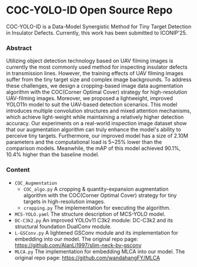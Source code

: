 # COC-YOLO-ID Open Source Repo

COC-YOLO-ID is a Data-Model Synergistic Method for Tiny Target Detection in Insulator Defects. Currently, this work has been submitted to ICONIP'25.

### Abstract
Utilizing object detection technology based on UAV filming images is currently the most commonly used method for inspecting insulator defects in transmission lines. However, the training effects of UAV filming images suffer from the tiny target size and complex image backgrounds. To address these challenges, we design a cropping-based image data augmentation algorithm with the COC(Corner Optimal Cover) strategy for high-resolution UAV-filming images. Moreover, we proposed a lightweight, improved YOLO11n model to suit the UAV-based detection scenarios. This model introduces multiple convolution structures and mixed attention mechanisms, which achieve light-weight while maintaining a relatively higher detection accuracy. Our experiments on a real-world inspection image dataset show that our augmentation algorithm can truly enhance the model's ability to perceive tiny targets. Furthermore, our improved model has a size of 2.10M parameters and the computational load is 5~25% lower than the comparison models. Meanwhile, the mAP of this model achieved 90.1%, 10.4% higher than the baseline model. 

### Content
- `COC_Augmentation`
  - `COC_algo.py`
    A cropping & quantity-expansion augmentation algorithm with the COC(Corner Optimal Cover) strategy for tiny targets in high-resolution images.
  - `cropping.py`
    The implementation for executing the algorithm.
- `MCS-YOLO.yaml`
  The structure description of MCS-YOLO model.
- `DC-C3k2.py`
  An improved YOLOv11 C3k2 module: DC-C3k2 and its structural foundation DualConv module.
- `L-GSConv.py`
  A lightened GSConv module and its implementation for embedding into our model. The original repo page: https://github.com/AlanLi1997/slim-neck-by-gsconv
- `MLCA.py`
  The implementation for embedding MLCA into our model. The original repo page: https://github.com/wandahangFY/MLCA